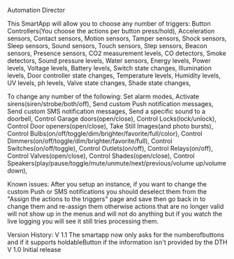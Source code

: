 Automation Director

This SmartApp will allow you to choose any number of triggers:
  Button Controllers(You choose the actions per button press/hold),
  Acceleration sensors,
  Contact sensors,
  Motion sensors,
  Tamper sensors,
  Shock sensors,
  Sleep sensors,
  Sound sensors,
  Touch sensors,
  Step sensors,
  Beacon sensors,
  Presence sensors,
  CO2 measurement levels,
  CO detectors,
  Smoke detectors,
  Sound pressure levels,
  Water sensors,
  Energy levels,
  Power levels,
  Voltage levels,
  Battery levels,
  Switch state changes,
  Illumination levels,
  Door controller state changes,
  Temperature levels,
  Humidity levels,
  UV levels,
  ph levels,
  Valve state changes,
  Shade state changes,
  
To change any number of the following:
  Set alarm modes,
  Activate sirens(siren/strobe/both/off),
  Send custom Push notification messages,
  Send custom SMS notification messages,
  Send a specific sound to a doorbell,
  Control Garage doors(open/close),
  Control Locks(lock/unlock),
  Control Door openers(open/close),
  Take Still Images(and photo bursts),
  Control Bulbs(on/off/toggle/dim/brighter/favorite/full/color<Bulbs only>),
  Control Dimmers(on/off/toggle/dim/brighter/favorite/full),
  Control Switches(on/off/toggle),
  Control Outlets(on/off),
  Control Relays(on/off),
  Control Valves(open/close),
  Control Shades(open/close),
  Control Speakers(play/pause/toggle/mute/unmute/next/previous/volume up/volume down),
  
Known issues:
  After you setup an instance, if you want to change the custom Push or SMS notifications you should deselect them from the "Assign the actions to the triggers" page and save then go back in to change them and re-assign them otherwise actions that are no longer valid will not show up in the menus and will not do anything but if you watch the live logging you will see it still tries processing them.

Version History:
V 1.1 The smartapp now only asks for the numberofbuttons and if it supports holdableButton if the information isn't provided by the DTH
V 1.0 Initial release
